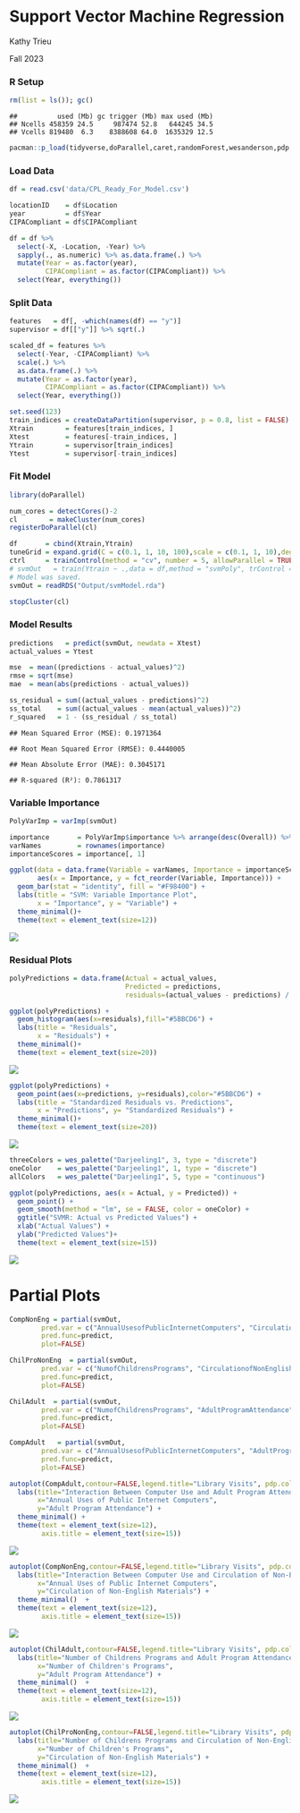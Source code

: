 Support Vector Machine Regression
================
Kathy Trieu

Fall 2023

### R Setup

``` r
rm(list = ls()); gc()
```

    ##          used (Mb) gc trigger (Mb) max used (Mb)
    ## Ncells 458359 24.5     987474 52.8   644245 34.5
    ## Vcells 819480  6.3    8388608 64.0  1635329 12.5

``` r
pacman::p_load(tidyverse,doParallel,caret,randomForest,wesanderson,pdp,glmnet)
```

### Load Data

``` r
df = read.csv('data/CPL_Ready_For_Model.csv')

locationID    = df$Location
year          = df$Year
CIPACompliant = df$CIPACompliant

df = df %>%
  select(-X, -Location, -Year) %>%
  sapply(., as.numeric) %>% as.data.frame(.) %>%
  mutate(Year = as.factor(year),
         CIPACompliant = as.factor(CIPACompliant)) %>%
  select(Year, everything())
```

### Split Data

``` r
features   = df[, -which(names(df) == "y")]
supervisor = df[["y"]] %>% sqrt(.)

scaled_df = features %>%
  select(-Year, -CIPACompliant) %>%
  scale(.) %>%
  as.data.frame(.) %>%
  mutate(Year = as.factor(year),
         CIPACompliant = as.factor(CIPACompliant)) %>%
  select(Year, everything())

set.seed(123)
train_indices = createDataPartition(supervisor, p = 0.8, list = FALSE)
Xtrain        = features[train_indices, ]
Xtest         = features[-train_indices, ]
Ytrain        = supervisor[train_indices]
Ytest         = supervisor[-train_indices]
```

### Fit Model

``` r
library(doParallel)

num_cores = detectCores()-2
cl        = makeCluster(num_cores)
registerDoParallel(cl)

df       = cbind(Xtrain,Ytrain)
tuneGrid = expand.grid(C = c(0.1, 1, 10, 100),scale = c(0.1, 1, 10),degree = c(2,3)) 
ctrl     = trainControl(method = "cv", number = 5, allowParallel = TRUE)
# svmOut   = train(Ytrain ~ .,data = df,method = "svmPoly", trControl = ctrl,tuneGrid = tuneGrid)
# Model was saved.
svmOut = readRDS("Output/svmModel.rda")

stopCluster(cl)
```

### Model Results

``` r
predictions   = predict(svmOut, newdata = Xtest)
actual_values = Ytest

mse  = mean((predictions - actual_values)^2)
rmse = sqrt(mse)
mae  = mean(abs(predictions - actual_values))

ss_residual = sum((actual_values - predictions)^2)
ss_total    = sum((actual_values - mean(actual_values))^2)
r_squared   = 1 - (ss_residual / ss_total)
```

    ## Mean Squared Error (MSE): 0.1971364

    ## Root Mean Squared Error (RMSE): 0.4440005

    ## Mean Absolute Error (MAE): 0.3045171

    ## R-squared (R²): 0.7861317

### Variable Importance

``` r
PolyVarImp = varImp(svmOut)

importance       = PolyVarImp$importance %>% arrange(desc(Overall)) %>% head(20)
varNames         = rownames(importance)
importanceScores = importance[, 1]

ggplot(data = data.frame(Variable = varNames, Importance = importanceScores),
       aes(x = Importance, y = fct_reorder(Variable, Importance))) +
  geom_bar(stat = "identity", fill = "#F98400") +
  labs(title = "SVM: Variable Importance Plot",
       x = "Importance", y = "Variable") +
  theme_minimal()+
  theme(text = element_text(size=12))
```

![](04_Support_Vector_Machine_Regression_files/figure-gfm/svmPolyVarImp-1.png)<!-- -->

### Residual Plots

``` r
polyPredictions = data.frame(Actual = actual_values, 
                             Predicted = predictions,
                             residuals=(actual_values - predictions) / sd(predictions))

ggplot(polyPredictions) +
  geom_histogram(aes(x=residuals),fill="#5BBCD6") +
  labs(title = "Residuals",
       x = "Residuals") +
  theme_minimal()+
  theme(text = element_text(size=20))
```

![](04_Support_Vector_Machine_Regression_files/figure-gfm/residualPlots-1.png)<!-- -->

``` r
ggplot(polyPredictions) +
  geom_point(aes(x=predictions, y=residuals),color="#5BBCD6") +
  labs(title = "Standardized Residuals vs. Predictions",
       x = "Predictions", y= "Standardized Residuals") +
  theme_minimal()+
  theme(text = element_text(size=20))
```

![](04_Support_Vector_Machine_Regression_files/figure-gfm/residualPlots-2.png)<!-- -->

``` r
threeColors = wes_palette("Darjeeling1", 3, type = "discrete")
oneColor    = wes_palette("Darjeeling1", 1, type = "discrete")
allColors   = wes_palette("Darjeeling1", 5, type = "continuous")

ggplot(polyPredictions, aes(x = Actual, y = Predicted)) +
  geom_point() +
  geom_smooth(method = "lm", se = FALSE, color = oneColor) +
  ggtitle("SVMR: Actual vs Predicted Values") +
  xlab("Actual Values") +
  ylab("Predicted Values")+
  theme(text = element_text(size=15))
```

![](04_Support_Vector_Machine_Regression_files/figure-gfm/residualPlots-3.png)<!-- -->

# Partial Plots

``` r
CompNonEng = partial(svmOut, 
        pred.var = c("AnnualUsesofPublicInternetComputers", "CirculationofNonEnglishMaterials"),
        pred.func=predict, 
        plot=FALSE)

ChilProNonEng  = partial(svmOut, 
        pred.var = c("NumofChildrensPrograms", "CirculationofNonEnglishMaterials"),
        pred.func=predict, 
        plot=FALSE)

ChilAdult  = partial(svmOut, 
        pred.var = c("NumofChildrensPrograms", "AdultProgramAttendance"),
        pred.func=predict, 
        plot=FALSE)

CompAdult   = partial(svmOut, 
        pred.var = c("AnnualUsesofPublicInternetComputers", "AdultProgramAttendance"),
        pred.func=predict, 
        plot=FALSE)

autoplot(CompAdult,contour=FALSE,legend.title="Library Visits", pdp.color=allColors) +
  labs(title="Interaction Between Computer Use and Adult Program Attendance",       
       x="Annual Uses of Public Internet Computers",
       y="Adult Program Attendance") +
  theme_minimal() +
  theme(text = element_text(size=12),
        axis.title = element_text(size=15))
```

![](04_Support_Vector_Machine_Regression_files/figure-gfm/partialPlots-1.png)<!-- -->

``` r
autoplot(CompNonEng,contour=FALSE,legend.title="Library Visits", pdp.color=allColors) +
  labs(title="Interaction Between Computer Use and Circulation of Non-English Materials",       
       x="Annual Uses of Public Internet Computers",
       y="Circulation of Non-English Materials") +
  theme_minimal()  +
  theme(text = element_text(size=12),
        axis.title = element_text(size=15))
```

![](04_Support_Vector_Machine_Regression_files/figure-gfm/partialPlots-2.png)<!-- -->

``` r
autoplot(ChilAdult,contour=FALSE,legend.title="Library Visits", pdp.color=allColors) +
  labs(title="Number of Childrens Programs and Adult Program Attendance",       
       x="Number of Children's Programs",
       y="Adult Program Attendance") +
  theme_minimal()  +
  theme(text = element_text(size=12),
        axis.title = element_text(size=15))
```

![](04_Support_Vector_Machine_Regression_files/figure-gfm/partialPlots-3.png)<!-- -->

``` r
autoplot(ChilProNonEng,contour=FALSE,legend.title="Library Visits", pdp.color=allColors) +
  labs(title="Number of Childrens Programs and Circulation of Non-English Materials",       
       x="Number of Children's Programs",
       y="Circulation of Non-English Materials") +
  theme_minimal()  +
  theme(text = element_text(size=12),
        axis.title = element_text(size=15))
```

![](04_Support_Vector_Machine_Regression_files/figure-gfm/partialPlots-4.png)<!-- -->
